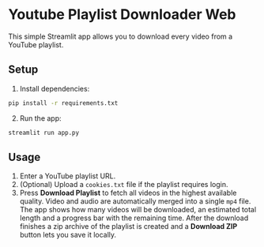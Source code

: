 # Youtube Playlist Downloader Web

This simple Streamlit app allows you to download every video from a YouTube playlist.

## Setup

1. Install dependencies:

```bash
pip install -r requirements.txt
```

2. Run the app:

```bash
streamlit run app.py
```

## Usage

1. Enter a YouTube playlist URL.
2. (Optional) Upload a `cookies.txt` file if the playlist requires login.
3. Press **Download Playlist** to fetch all videos in the highest available quality. Video and audio are automatically merged into a single `mp4` file. The app shows how many videos will be downloaded, an estimated total length and a progress bar with the remaining time. After the download finishes a zip archive of the playlist is created and a **Download ZIP** button lets you save it locally.

